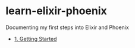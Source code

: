 # learn-elixir-phoenix
Documenting my first steps into Elixir and Phoenix

- [1. Getting Started](./docs/getting-started.md)